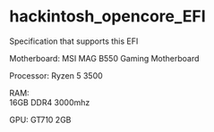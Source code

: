 # hackintosh_opencore_EFI


Specification that supports this EFI
  
  Motherboard:
    MSI MAG B550 Gaming Motherboard
  
  Processor:
    Ryzen 5 3500 
    
  RAM:  
    16GB DDR4 3000mhz
  
  GPU:
    GT710 2GB
  
